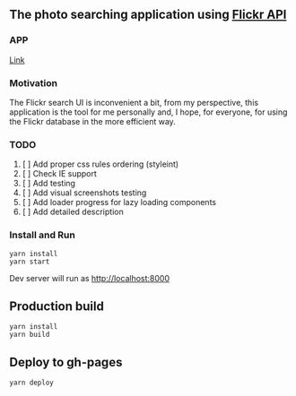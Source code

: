 ## The photo searching application using [Flickr API](https://www.flickr.com/services/api/)

### APP

[Link](https://aelyseev.github.io/flickr-search-ui/)

### Motivation

The Flickr search UI is inconvenient a bit, from my perspective, this application is the tool for me personally and, I hope, for everyone, for
using the Flickr database in the more efficient way. 

### TODO
1. [ ] Add proper css rules ordering (styleint)
1. [ ] Check IE support
1. [ ] Add testing
1. [ ] Add visual screenshots testing
1. [ ] Add loader progress for lazy loading components
1. [ ] Add detailed description

### Install and Run

```
yarn install
yarn start
```

Dev server will run as [http://localhost:8000](http://localhost:8000)

## Production build


```
yarn install
yarn build
```

## Deploy to gh-pages


```
yarn deploy
```
